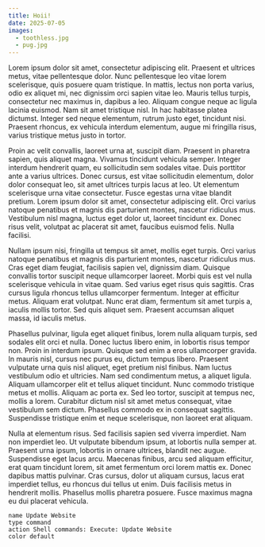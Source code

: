 ```yaml
---
title: Hoii!
date: 2025-07-05
images:
  - toothless.jpg
  - pug.jpg
---
```

Lorem ipsum dolor sit amet, consectetur adipiscing elit. Praesent et ultrices metus, vitae pellentesque dolor. Nunc pellentesque leo vitae lorem scelerisque, quis posuere quam tristique. In mattis, lectus non porta varius, odio ex aliquet mi, nec dignissim orci sapien vitae leo. Mauris tellus turpis, consectetur nec maximus in, dapibus a leo. Aliquam congue neque ac ligula lacinia euismod. Nam sit amet tristique nisl. In hac habitasse platea dictumst. Integer sed neque elementum, rutrum justo eget, tincidunt nisi. Praesent rhoncus, ex vehicula interdum elementum, augue mi fringilla risus, varius tristique metus justo in tortor.

Proin ac velit convallis, laoreet urna at, suscipit diam. Praesent in pharetra sapien, quis aliquet magna. Vivamus tincidunt vehicula semper. Integer interdum hendrerit quam, eu sollicitudin sem sodales vitae. Duis porttitor ante a varius ultrices. Donec cursus, est vitae sollicitudin elementum, dolor dolor consequat leo, sit amet ultrices turpis lacus at leo. Ut elementum scelerisque urna vitae consectetur. Fusce egestas urna vitae blandit pretium. Lorem ipsum dolor sit amet, consectetur adipiscing elit. Orci varius natoque penatibus et magnis dis parturient montes, nascetur ridiculus mus. Vestibulum nisl magna, luctus eget dolor ut, laoreet tincidunt ex. Donec risus velit, volutpat ac placerat sit amet, faucibus euismod felis. Nulla facilisi.

Nullam ipsum nisi, fringilla ut tempus sit amet, mollis eget turpis. Orci varius natoque penatibus et magnis dis parturient montes, nascetur ridiculus mus. Cras eget diam feugiat, facilisis sapien vel, dignissim diam. Quisque convallis tortor suscipit neque ullamcorper laoreet. Morbi quis est vel nulla scelerisque vehicula in vitae quam. Sed varius eget risus quis sagittis. Cras cursus ligula rhoncus tellus ullamcorper fermentum. Integer at efficitur metus. Aliquam erat volutpat. Nunc erat diam, fermentum sit amet turpis a, iaculis mollis tortor. Sed quis aliquet sem. Praesent accumsan aliquet massa, id iaculis metus.

Phasellus pulvinar, ligula eget aliquet finibus, lorem nulla aliquam turpis, sed sodales elit orci et nulla. Donec luctus libero enim, in lobortis risus tempor non. Proin in interdum ipsum. Quisque sed enim a eros ullamcorper gravida. In mauris nisl, cursus nec purus eu, dictum tempus libero. Praesent vulputate urna quis nisl aliquet, eget pretium nisl finibus. Nam luctus vestibulum odio et ultricies. Nam sed condimentum metus, a aliquet ligula. Aliquam ullamcorper elit et tellus aliquet tincidunt. Nunc commodo tristique metus et mollis. Aliquam ac porta ex. Sed leo tortor, suscipit at tempus nec, mollis a lorem. Curabitur dictum nisl sit amet metus consequat, vitae vestibulum sem dictum. Phasellus commodo ex in consequat sagittis. Suspendisse tristique enim et neque scelerisque, non laoreet erat aliquam.

Nulla at elementum risus. Sed facilisis sapien sed viverra imperdiet. Nam non imperdiet leo. Ut vulputate bibendum ipsum, at lobortis nulla semper at. Praesent urna ipsum, lobortis in ornare ultrices, blandit nec augue. Suspendisse eget lacus arcu. Maecenas finibus, arcu sed aliquam efficitur, erat quam tincidunt lorem, sit amet fermentum orci lorem mattis ex. Donec dapibus mattis pulvinar. Cras cursus, dolor ut aliquam cursus, lacus erat imperdiet tellus, eu rhoncus dui tellus ut enim. Duis facilisis metus in hendrerit mollis. Phasellus mollis pharetra posuere. Fusce maximus magna eu dui placerat vehicula.
```button
name Update Website
type command
action Shell commands: Execute: Update Website
color default
```
